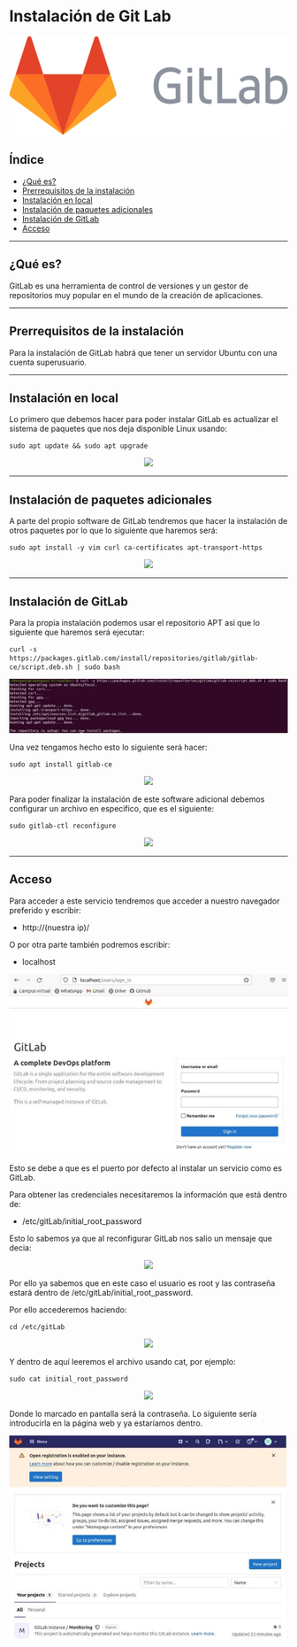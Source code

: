 ﻿# Instalación de Git Lab

<div align="center">
    <img src="../Imágenes/Instalación de Git Lab/Portada.png"/>
</div>

## Índice

- [¿Qué es?](https://github.com/RubenGonz/Despliegues/blob/main/GitLab/Instalaci%C3%B3n%20de%20Git%20Lab.md#qu%C3%A9-es)
- [Prerrequisitos de la instalación](https://github.com/RubenGonz/Despliegues/blob/main/GitLab/Instalaci%C3%B3n%20de%20Git%20Lab.md#prerrequisitos-de-la-instalaci%C3%B3n)
- [Instalación en local](https://github.com/RubenGonz/Despliegues/blob/main/GitLab/Instalaci%C3%B3n%20de%20Git%20Lab.md#instalaci%C3%B3n-en-local)
- [Instalación de paquetes adicionales](https://github.com/RubenGonz/Despliegues/blob/main/GitLab/Instalaci%C3%B3n%20de%20Git%20Lab.md#instalaci%C3%B3n-de-paquetes-adicionales)
- [Instalación de GitLab](https://github.com/RubenGonz/Despliegues/blob/main/GitLab/Instalaci%C3%B3n%20de%20Git%20Lab.md#instalaci%C3%B3n-de-gitlab)
- [Acceso](https://github.com/RubenGonz/Despliegues/blob/main/GitLab/Instalaci%C3%B3n%20de%20Git%20Lab.md#acceso)

---

## ¿Qué es?

GitLab es una herramienta de control de versiones y un gestor de repositorios muy popular en el mundo de la creación de aplicaciones.

---

## Prerrequisitos de la instalación

Para la instalación de GitLab habrá que tener un servidor Ubuntu con una cuenta superusuario.

---

## Instalación en local

Lo primero que debemos hacer para poder instalar GitLab es actualizar el sistema de paquetes que nos deja disponible Linux usando:

```console
sudo apt update && sudo apt upgrade
```

<div align="center">
    <img src="../Imágenes/Instalación de Git Lab/ActualizarPaquetes.png"/>
</div>

---

## Instalación de paquetes adicionales

A parte del propio software de GitLab tendremos que hacer la instalación de otros paquetes por lo que lo siguiente que haremos será:

```console
sudo apt install -y vim curl ca-certificates apt-transport-https
```

<div align="center">
    <img src="../Imágenes/Instalación de Git Lab/PaquetesAdicionales.png"/>
</div>

---

## Instalación de GitLab

Para la propia instalación podemos usar el repositorio APT asi que lo siguiente que haremos será ejecutar:

```console
curl -s https://packages.gitlab.com/install/repositories/gitlab/gitlab-ce/script.deb.sh | sudo bash
```

<div align="center">
    <img src="../Imágenes/Instalación de Git Lab/InstalacionGitLab.png"/>
</div>

Una vez tengamos hecho esto lo siguiente será hacer:

```console
sudo apt install gitlab-ce
```

<div align="center">
    <img src="../Imágenes/Instalación de Git Lab/InstalacionGitLab-ce.png"/>
</div>

Para poder finalizar la instalación de este software adicional debemos configurar un archivo en específico, que es el siguiente:

```console
sudo gitlab-ctl reconfigure
```

<div align="center">
    <img src="../Imágenes/Instalación de Git Lab/ReconfigurarGitLab.png"/>
</div>

---

## Acceso

Para acceder a este servicio tendremos que acceder a nuestro navegador preferido y escribir:

- http://(nuestra ip)/

O por otra parte también podremos escribir:

- localhost

<div align="center">
    <img src="../Imágenes/Instalación de Git Lab/LocalHost.png"/>
</div>

Esto se debe a que es el puerto por defecto al instalar un servicio como es GitLab.

Para obtener las credenciales necesitaremos la información que está dentro de:

- /etc/gitLab/initial_root_password

Esto lo sabemos ya que al reconfigurar GitLab nos salio un mensaje que decia:

<div align="center">
    <img src="../Imágenes/Instalación de Git Lab/Credenciales.png"/>
</div>

Por ello ya sabemos que en este caso el usuario es root y las contraseña estará dentro de /etc/gitLab/initial_root_password.

Por ello accederemos haciendo:

```console
cd /etc/gitLab
```

<div align="center">
    <img src="../Imágenes/Instalación de Git Lab/EntrarGitLab.png"/>
</div>

Y dentro de aquí leeremos el archivo usando cat, por ejemplo:

```console
sudo cat initial_root_password
```

<div align="center">
    <img src="../Imágenes/Instalación de Git Lab/Contraseina.png"/>
</div>

Donde lo marcado en pantalla será la contraseña. Lo siguiente sería introducirla en la página web y ya estaríamos dentro.

<div align="center">
    <img src="../Imágenes/Instalación de Git Lab/Hall.png"/>
</div>
